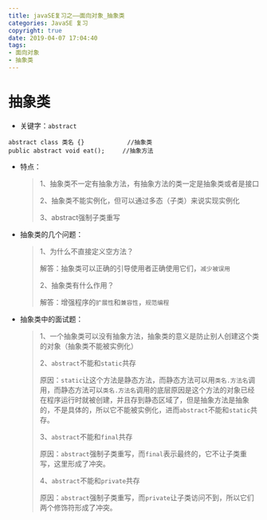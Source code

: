 ```yaml
---
title: javaSE复习之——面向对象_抽象类
categories: JavaSE 复习
copyright: true
date: 2019-04-07 17:04:40
tags:
- 面向对象
- 抽象类
---
```

# 抽象类
- 关键字：`abstract`

```
abstract class 类名 {}			//抽象类
public abstract void eat();		//抽象方法
```

- 特点：
	> 1、抽象类不一定有抽象方法，有抽象方法的类一定是抽象类或者是接口
	> 
	> 2、抽象类不能实例化，但可以通过多态（子类）来说实现实例化
	> 
	> 3、abstract强制子类重写

- 抽象类的几个问题：
	> 1、为什么不直接定义空方法？
	> 
	> 解答：抽象类可以正确的引导使用者正确使用它们，`减少被误用`
	> 
	> 2、抽象类有什么作用？
	> 
	> 解答：增强程序的`扩展性`和`兼容性`，`规范编程`

- 抽象类中的面试题：
	> 1、一个抽象类可以没有抽象方法，抽象类的意义是防止别人创建这个类的对象（抽象类不能被实例化）
	> 
	> 2、`abstract`不能和`static`共存
	> 
	> 原因：`static`让这个方法是静态方法，而静态方法可以用`类名.方法名`调用，而静态方法可以`类名.方法名`调用的底层原因是这个方法的对象已经在程序运行时就被创建，并且存到静态区域了，但是抽象方法是抽象的，不是具体的，所以它不能被实例化，进而`abstract`不能和`static`共存。
	> 
	> 3、`abstract`不能和`final`共存
	> 
	> 原因：`abstract`强制子类重写，而`final`表示最终的，它不让子类重写，这里形成了冲突。
	> 
	> 4、`abstract`不能和`private`共存
	> 
	> 原因：`abstract`强制子类重写，而`private`让子类访问不到，所以它们两个修饰符形成了冲突。
